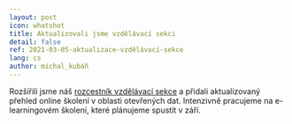 ```yaml
---
layout: post
icon: whatshot
title: Aktualizovali jsme vzdělávací sekci 
detail: false
ref: 2021-03-05-aktualizace-vzdělávací-sekce
lang: cs
author: michal_kubáň
---
```


Rozšířili jsme náš [rozcestník vzdělávací sekce](https://opendata.gov.cz/edu:start#typy_vzd%C4%9Bl%C3%A1vac%C3%ADch_aktivit) a přidali aktualizovaný přehled online školení v oblasti otevřených dat. Intenzivně pracujeme na e-learningovém školení, které plánujeme spustit v září.
